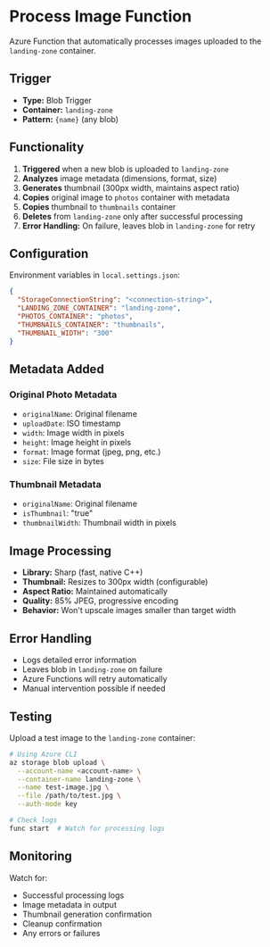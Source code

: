 # Process Image Function

Azure Function that automatically processes images uploaded to the `landing-zone` container.

## Trigger

- **Type:** Blob Trigger
- **Container:** `landing-zone`
- **Pattern:** `{name}` (any blob)

## Functionality

1. **Triggered** when a new blob is uploaded to `landing-zone`
2. **Analyzes** image metadata (dimensions, format, size)
3. **Generates** thumbnail (300px width, maintains aspect ratio)
4. **Copies** original image to `photos` container with metadata
5. **Copies** thumbnail to `thumbnails` container
6. **Deletes** from `landing-zone` only after successful processing
7. **Error Handling:** On failure, leaves blob in `landing-zone` for retry

## Configuration

Environment variables in `local.settings.json`:

```json
{
  "StorageConnectionString": "<connection-string>",
  "LANDING_ZONE_CONTAINER": "landing-zone",
  "PHOTOS_CONTAINER": "photos",
  "THUMBNAILS_CONTAINER": "thumbnails",
  "THUMBNAIL_WIDTH": "300"
}
```

## Metadata Added

### Original Photo Metadata
- `originalName`: Original filename
- `uploadDate`: ISO timestamp
- `width`: Image width in pixels
- `height`: Image height in pixels
- `format`: Image format (jpeg, png, etc.)
- `size`: File size in bytes

### Thumbnail Metadata
- `originalName`: Original filename
- `isThumbnail`: "true"
- `thumbnailWidth`: Thumbnail width in pixels

## Image Processing

- **Library:** Sharp (fast, native C++)
- **Thumbnail:** Resizes to 300px width (configurable)
- **Aspect Ratio:** Maintained automatically
- **Quality:** 85% JPEG, progressive encoding
- **Behavior:** Won't upscale images smaller than target width

## Error Handling

- Logs detailed error information
- Leaves blob in `landing-zone` on failure
- Azure Functions will retry automatically
- Manual intervention possible if needed

## Testing

Upload a test image to the `landing-zone` container:

```bash
# Using Azure CLI
az storage blob upload \
  --account-name <account-name> \
  --container-name landing-zone \
  --name test-image.jpg \
  --file /path/to/test.jpg \
  --auth-mode key

# Check logs
func start  # Watch for processing logs
```

## Monitoring

Watch for:
- Successful processing logs
- Image metadata in output
- Thumbnail generation confirmation
- Cleanup confirmation
- Any errors or failures
